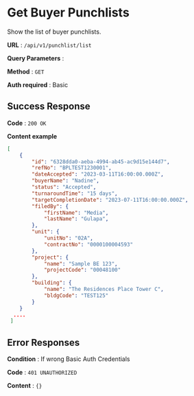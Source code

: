 # Get Buyer Punchlists

Show the list of buyer punchlists.

**URL** : `/api/v1/punchlist/list`

**Query Parameters** : 

**Method** : `GET`

**Auth required** : Basic


## Success Response

**Code** : `200 OK`

**Content example**

```json
[
	{
		"id": "6328dda0-aeba-4994-ab45-ac9d15e144d7",
		"refNo": "BPLTEST1230001",
		"dateAccepted": "2023-03-11T16:00:00.000Z",
		"buyerName": "Nadine",
		"status": "Accepted",
		"turnaroundTime": "15 days",
		"targetCompletionDate": "2023-07-11T16:00:00.000Z",
		"filedBy": {
			"firstName": "Media",
			"lastName": "Gulapa",
		},
		"unit": {
			"unitNo": "02A",
			"contractNo": "0000100004593"
		},
		"project": {
			"name": "Sample BE 123",
			"projectCode": "00048100"
		},
		"building": {
			"name": "The Residences Place Tower C",
			"bldgCode": "TEST125"
		}
	}
  ....
 ]
```

## Error Responses

**Condition** : If wrong Basic Auth Credentials

**Code** : `401 UNAUTHORIZED`

**Content** : `{}`
